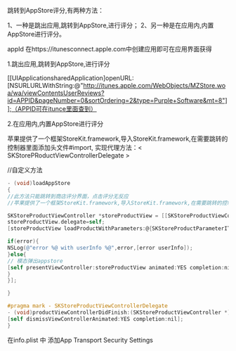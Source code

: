 跳转到AppStore评分,有两种方法：

1、一种是跳出应用,跳转到AppStore,进行评分；
2、另一种是在应用内,内置AppStore进行评分。

appId 在https://itunesconnect.apple.com中创建应用即可在应用界面获得

1.跳出应用,跳转到AppStore,进行评分

[[UIApplicationsharedApplication]openURL:[NSURLURLWithString:@"http://itunes.apple.com/WebObjects/MZStore.woa/wa/viewContentsUserReviews?id=APPID&pageNumber=0&sortOrdering=2&type=Purple+Software&mt=8"]];（APPID可在itunce里面查到）

2.在应用内,内置AppStore进行评分

苹果提供了一个框架StoreKit.framework,导入StoreKit.framework,在需要跳转的控制器里面添加头文件#import, 实现代理方法：< SKStorePRoductViewControllerDelegate >

//自定义方法
```objective-c
- (void)loadAppStore
{
//此方法只能跳转到商店评分界面，点击评分无反应
//苹果提供了一个框架StoreKit.framework,导入StoreKit.framework,在需要跳转的控制器里面添加头文件#import, 实现代理方法：< SKStoreProductViewControllerDelegate >

SKStoreProductViewController *storeProductView = [[SKStoreProductViewController alloc] init];
storeProductView.delegate=self;
[storeProductView loadProductWithParameters:@{SKStoreProductParameterITunesItemIdentifier:appId} completionBlock:^(BOOL result, NSError * _Nullable error) {

if(error){
NSLog(@"error %@ with userInfo %@",error,[error userInfo]);
}else{
// 模态弹出appstore
[self presentViewController:storeProductView animated:YES completion:nil];
}
}];

}

#pragma mark - SKStoreProductViewControllerDelegate
- (void)productViewControllerDidFinish:(SKStoreProductViewController *)viewController{
[self dismissViewControllerAnimated:YES completion:nil];
}
```

在info.plist 中 添加App Transport Security Settings


